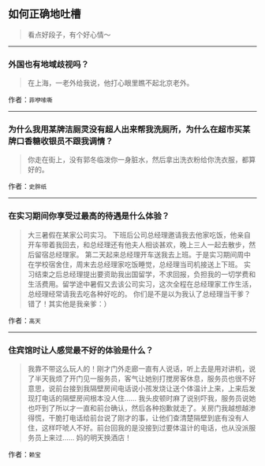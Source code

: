 ## 如何正确地吐槽

> 看点好段子，有个好心情～


 
---

### 外国也有地域歧视吗？

> 在上海，一老外给我说，他打心眼里瞧不起北京老外。


作者：`菲咿嗦嘶`

---

### 为什么我用某牌洁厕灵没有超人出来帮我洗厕所，为什么在超市买某牌口香糖收银员不跟我调情？

> 你走在街上，没有郭冬临泼你一身脏水，然后拿出洗衣粉给你洗衣服，都算好的。


作者：`史胖纸`

---

### 在实习期间你享受过最高的待遇是什么体验？

> 大三暑假在某家公司实习。
> 下班后公司总经理邀请我去他家吃饭，他亲自开车带着我回去，和总经理还有他夫人相谈甚欢，晚上三人一起去散步，然后留宿总经理家。
> 第二天起来总经理开车送我去上班。于是实习期间周中在学校宿舍住，周末去总经理家吃饭睡觉，总经理当司机接送上下班。
> 实习结束之后总经理提出要资助我出国留学，不求回报，负担我的一切学费和生活费用。留学途中暑假又去该公司实习，这次全程在总经理家工作生活，总经理经常请我去吃各种好吃的。
> 你们是不是以为我认了总经理当干爹？
> 错了！其实他是我亲爹：）


作者：`高天`

---

### 住宾馆时让人感觉最不好的体验是什么？

> 我靠不带这么玩人的！刚才门外走廊一直有人说话，听上去是用对讲机，说了半天我烦了开门见一服务员，客气让她别打搅房客休息，服务员也很不好意思，说前台接到我隔壁房间电话说小孩发烧让送个体温计上来，上来后发现打电话的隔壁房间根本没人住……
> 我头皮顿时麻了说别吓我，服务员说她也吓到了所以才一直和前台确认，然后各种抱歉就走了。关房门我越想越渗得慌，干脆打电话给前台说了刚才的事，让他们查清楚隔壁到底有没有人住，这样吓唬人不好。前台回我的是没接到过要体温计的电话，也从没派服务员上来过……
> 妈的明天换酒店！


作者：`赖宝`